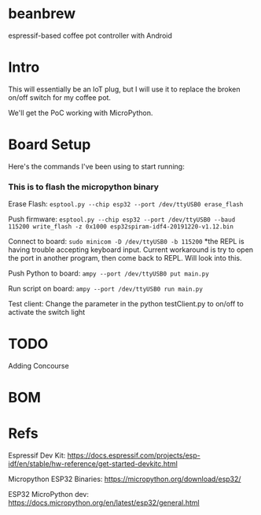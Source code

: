 # beanbrew
espressif-based coffee pot controller with Android

# Intro

This will essentially be an IoT plug, but I will use it to replace the broken on/off switch for my coffee pot. 

We'll get the PoC working with MicroPython.

# Board Setup

Here's the commands I've been using to start running:

### This is to flash the micropython binary

Erase Flash:
```esptool.py --chip esp32 --port /dev/ttyUSB0 erase_flash```

Push firmware:
```esptool.py --chip esp32 --port /dev/ttyUSB0 --baud 115200 write_flash -z 0x1000 esp32spiram-idf4-20191220-v1.12.bin```

Connect to board:
```sudo minicom -D /dev/ttyUSB0 -b 115200```
*the REPL is having trouble accepting keyboard input. Current workaround is try to open the port in another program, then come back to REPL. Will look into this. 

Push Python to board:
```ampy --port /dev/ttyUSB0 put main.py```

Run script on board:
```ampy --port /dev/ttyUSB0 run main.py```

Test client:
Change the parameter in the python testClient.py to on/off to activate the switch light


# TODO

Adding Concourse

# BOM

# Refs
Espressif Dev Kit: https://docs.espressif.com/projects/esp-idf/en/stable/hw-reference/get-started-devkitc.html

Micropython ESP32 Binaries: https://micropython.org/download/esp32/

ESP32 MicroPython dev: https://docs.micropython.org/en/latest/esp32/general.html

